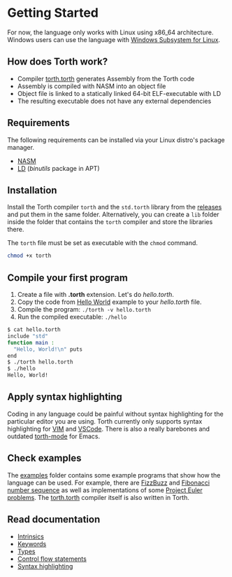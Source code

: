 # Getting Started

For now, the language only works with Linux using x86_64 architecture. Windows users can use the language with [Windows Subsystem for Linux](https://docs.microsoft.com/en-us/windows/wsl/install).

## How does Torth work?

- Compiler [torth.torth](../torth.torth) generates Assembly from the Torth code
- Assembly is compiled with NASM into an object file
- Object file is linked to a statically linked 64-bit ELF-executable with LD
- The resulting executable does not have any external dependencies

## Requirements

The following requirements can be installed via your Linux distro's package manager.

- [NASM](https://www.nasm.us/)
- [LD](https://linux.die.net/man/1/ld) (_binutils_ package in APT)

## Installation

Install the Torth compiler `torth` and the `std.torth` library from the [releases](https://github.com/frendsick/torth/releases/latest) and put them in the same folder. Alternatively, you can create a `lib` folder inside the folder that contains the `torth` compiler and store the libraries there.

The `torth` file must be set as executable with the `chmod` command.

```sh
chmod +x torth
```

## Compile your first program

1. Create a file with **.torth** extension. Let's do _hello.torth_.
1. Copy the code from [Hello World](../examples/hello_world.torth) example to your _hello.torth_ file.
1. Compile the program: `./torth -v hello.torth`
1. Run the compiled executable: `./hello`

```sh
$ cat hello.torth
include "std"
function main :
  "Hello, World!\n" puts
end
$ ./torth hello.torth
$ ./hello
Hello, World!
```

## Apply syntax highlighting

Coding in any language could be painful without syntax highlighting for the particular editor you are using. Torth currently only supports syntax highlighting for [VIM](syntax_highlighting.md#vim) and [VSCode](syntax_highlighting.md#visual-studio-code). There is also a really barebones and outdated [torth-mode](./../editor/emacs/torth-mode.el) for Emacs.

## Check examples

The [examples](../examples/) folder contains some example programs that show how the language can be used. For example, there are [FizzBuzz](../examples/fizzbuzz.torth) and [Fibonacci number sequence](../examples/fibonacci.torth) as well as implementations of some [Project Euler problems](../examples/euler/). The [torth.torth](./../torth.torth) compiler itself is also written in Torth.

## Read documentation

- [Intrinsics](intrinsics.md)
- [Keywords](keywords.md)
- [Types](types.md)
- [Control flow statements](control_flow.md)
- [Syntax highlighting](syntax_highlighting.md)
